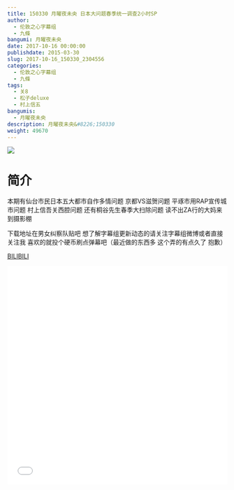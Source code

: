 ```yaml
---
title: 150330 月曜夜未央 日本大问题春季统一调查2小时SP
author: 
  - 伦敦之心字幕组
  - 九條
bangumi: 月曜夜未央
date: 2017-10-16 00:00:00
publishdate: 2015-03-30
slug: 2017-10-16_150330_2304556
categories: 
  - 伦敦之心字幕组
  - 九條
tags: 
  - 关8
  - 松子deluxe
  - 村上信五
bangumis: 
  - 月曜夜未央
description: 月曜夜未央&#8226;150330
weight: 49670
---
```


![](https://i.imgur.com/UT6zUdy.jpg)

# 简介  
本期有仙台市民日本五大都市自作多情问题 京都VS滋贺问题 平琢市用RAP宣传城市问题 村上信吾关西腔问题 还有桐谷先生春季大扫除问题 读不出ZA行的大妈来到摄影棚 


下载地址在男女纠察队贴吧 想了解字幕组更新动态的请关注字幕组微博或者直接关注我 喜欢的就投个硬币刷点弹幕吧（最近做的东西多 这个弄的有点久了 抱歉）

  [BILIBILI](https://www.bilibili.com/video/av2304556/)


<div class="vcontainer">  <iframe class='video' src="//www.bilibili.com/blackboard/player.html?aid=2304556" width="100%" height="500" frameborder="0" allowfullscreen="allowfullscreen"></iframe></div>
